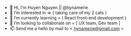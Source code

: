 - 👋 Hi, I’m Huyen Nguyen || @hynamerie 
- 👀 I’m interested in => { taking care of my 2 cats }
- 🌱 I’m currently learning = ( React front-end development )
- 💞️ I’m looking to collaborate on = [ UX team, Dev team ]
- 📫 Send me a hello by mail to < hynamerie@gmail.com >

<!---
hynamerie/hynamerie is a ✨ special ✨ repository because its `README.md` (this file) appears on your GitHub profile.
You can click the Preview link to take a look at your changes.
--->
